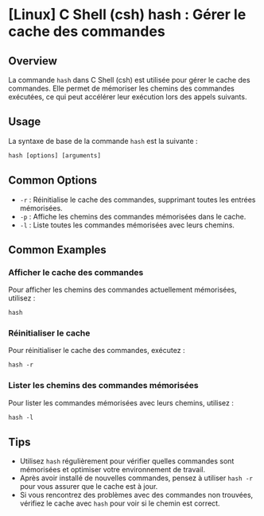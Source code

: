# [Linux] C Shell (csh) hash : Gérer le cache des commandes

## Overview
La commande `hash` dans C Shell (csh) est utilisée pour gérer le cache des commandes. Elle permet de mémoriser les chemins des commandes exécutées, ce qui peut accélérer leur exécution lors des appels suivants.

## Usage
La syntaxe de base de la commande `hash` est la suivante :

```csh
hash [options] [arguments]
```

## Common Options
- `-r` : Réinitialise le cache des commandes, supprimant toutes les entrées mémorisées.
- `-p` : Affiche les chemins des commandes mémorisées dans le cache.
- `-l` : Liste toutes les commandes mémorisées avec leurs chemins.

## Common Examples

### Afficher le cache des commandes
Pour afficher les chemins des commandes actuellement mémorisées, utilisez :

```csh
hash
```

### Réinitialiser le cache
Pour réinitialiser le cache des commandes, exécutez :

```csh
hash -r
```

### Lister les chemins des commandes mémorisées
Pour lister les commandes mémorisées avec leurs chemins, utilisez :

```csh
hash -l
```

## Tips
- Utilisez `hash` régulièrement pour vérifier quelles commandes sont mémorisées et optimiser votre environnement de travail.
- Après avoir installé de nouvelles commandes, pensez à utiliser `hash -r` pour vous assurer que le cache est à jour.
- Si vous rencontrez des problèmes avec des commandes non trouvées, vérifiez le cache avec `hash` pour voir si le chemin est correct.